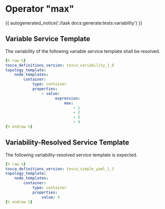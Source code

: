 # Operator "max"

{{ autogenerated_notice('./task docs:generate:tests:variability') }}


## Variable Service Template

The variability of the following variable service template shall be resolved.

```yaml linenums="1"
{% raw %}
tosca_definitions_version: tosca_variability_1_0
topology_template:
    node_templates:
        container:
            type: container
            properties:
                - value:
                      expression:
                          max:
                              - 1
                              - 2
                              - 3
                              - 4
{% endraw %}
```




## Variability-Resolved Service Template

The following variability-resolved service template is expected.

```yaml linenums="1"
{% raw %}
tosca_definitions_version: tosca_simple_yaml_1_3
topology_template:
    node_templates:
        container:
            type: container
            properties:
                value: 4
{% endraw %}
```

